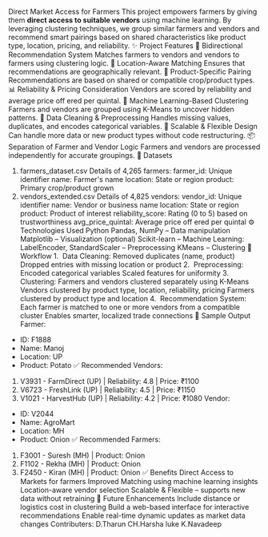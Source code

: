 Direct Market Access for Farmers
This project empowers farmers by giving them **direct access to suitable vendors** using
machine learning. By leveraging clustering techniques, we group similar farmers and vendors
and recommend smart pairings based on shared characteristics like product type, location,
pricing, and reliability.
✨ Project Features
🔄 Bidirectional Recommendation System
Matches farmers to vendors and vendors to farmers using clustering logic.
📍
Location-Aware Matching
Ensures that recommendations are geographically relevant.
🌽 Product-Specific Pairing
Recommendations are based on shared or compatible crop/product types.
📊 Reliability & Pricing Consideration
Vendors are scored by reliability and average price off ered per quintal.
🤖 Machine Learning-Based Clustering
Farmers and vendors are grouped using K-Means to uncover hidden patterns.
🧼 Data Cleaning & Preprocessing
Handles missing values, duplicates, and encodes categorical variables.
🔄 Scalable & Flexible Design
Can handle more data or new product types without code restructuring.
📦 Separation of Farmer and Vendor Logic
Farmers and vendors are processed independently for accurate groupings.
📁 Datasets
1. farmers_dataset.csv
Details of 4,265 farmers:
farmer_id: Unique identifier
name: Farmer's name
location: State or region
product: Primary crop/product grown
2. vendors_extended.csv
Details of 4,825 vendors:
vendor_id: Unique identifier
name: Vendor or business name
location: State or region
product: Product of interest
reliability_score: Rating (0 to 5) based on trustworthiness
avg_price_quintal: Average price off ered per quintal
⚙️ Technologies Used
Python
Pandas, NumPy – Data manipulation
Matplotlib – Visualization (optional)
Scikit-learn – Machine Learning:
LabelEncoder, StandardScaler – Preprocessing
KMeans – Clustering
🚀 Workflow
1.  Data Cleaning:
Removed duplicates (name, product)
Dropped entries with missing location or product
2.  Preprocessing:
Encoded categorical variables
Scaled features for uniformity
3.  Clustering:
Farmers and vendors clustered separately using K-Means
Vendors clustered by product type, location, reliability, pricing
Farmers clustered by product type and location
4.  Recommendation System:
Each farmer is matched to one or more vendors from a compatible cluster
Enables smarter, localized trade connections
🧾 Sample Output
Farmer:
- ID: F1888
- Name: Manoj
- Location: UP
- Product: Potato
✅ Recommended Vendors:
1. V3931 - FarmDirect (UP) | Reliability: 4.8 | Price: ₹1100
2. V6723 - FreshLink (UP) | Reliability: 4.5 | Price: ₹1150
3. V1021 - HarvestHub (UP) | Reliability: 4.2 | Price: ₹1080
Vendor:
- ID: V2044
- Name: AgroMart
- Location: MH
- Product: Onion
✅ Recommended Farmers:
1. F3001 - Suresh (MH) | Product: Onion
2. F1102 - Rekha (MH) | Product: Onion
3. F2450 - Kiran (MH) | Product: Onion
✅ Benefits
Direct Access to Markets for farmers
Improved Matching using machine learning insights
Location-aware vendor selection
Scalable & Flexible – supports new data without retraining
🔮 Future Enhancements
Include distance or logistics cost in clustering
Build a web-based interface for interactive recommendations
Enable real-time dynamic updates as market data changes
Contributers:
D.Tharun
CH.Harsha luke
K.Navadeep

